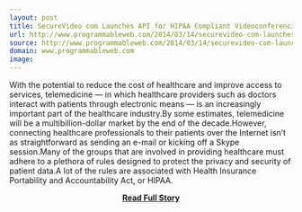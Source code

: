 ```yaml
---
layout: post
title: SecureVideo com Launches API for HIPAA Compliant Videoconferencing
url: http://www.programmableweb.com/2014/03/14/securevideo-com-launches-api-for-hipaa-compliant-videoconferencing/
source: http://www.programmableweb.com/2014/03/14/securevideo-com-launches-api-for-hipaa-compliant-videoconferencing/
domain: www.programmableweb.com
image: 
---
```


<p>With the potential to reduce the cost of healthcare and improve access to services, telemedicine — in which healthcare providers such as doctors interact with patients through electronic means — is an increasingly important part of the healthcare industry.By some estimates, telemedicine will be a multibillion-dollar market by the end of the decade.However, connecting healthcare professionals to their patients over the Internet isn’t as straightforward as sending an e-mail or kicking off a Skype session.Many of the groups that are involved in providing healthcare must adhere to a plethora of rules designed to protect the privacy and security of patient data.A lot of the rules are associated with Health Insurance Portability and Accountability Act, or HIPAA.</p>
<center><p><a href="http://www.programmableweb.com/2014/03/14/securevideo-com-launches-api-for-hipaa-compliant-videoconferencing/" style='padding:25px; font-sze:18px; font-weight: bold;'>Read Full Story</a></p></center>
